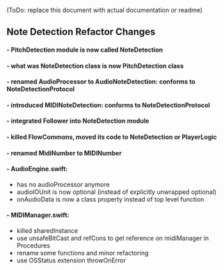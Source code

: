 (ToDo: replace this document with actual documentation or readme)

## Note Detection Refactor Changes

#### - PitchDetection module is now called NoteDetection
#### - what was NoteDetection class is now PitchDetection class
#### - renamed AudioProcessor to AudioNoteDetection: conforms to NoteDetectionProtocol
#### - introduced MIDINoteDetection: conforms to NoteDetectionProtocol
#### - integrated Follower into NoteDetection module
#### - killed FlowCommons, moved its code to NoteDetection or PlayerLogic
#### - renamed MidiNumber to MIDINumber

#### - AudioEngine.swift:
- has no audioProcessor anymore
- audioIOUnit is now optional (instead of explicitly unwrapped optional)
- onAudioData is now a class property instead of top level function

#### - MIDIManager.swift:
- killed sharedInstance
- use unsafeBitCast and refCons to get reference on midiManager in Procedures
- rename some functions and minor refactoring
- use OSStatus extension throwOnError



